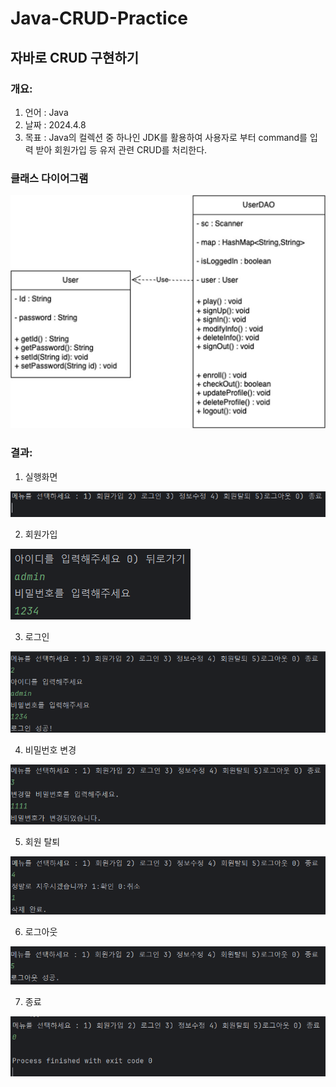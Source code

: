 # Java-CRUD-Practice
## 자바로 CRUD 구현하기
 ### 개요: 
 1) 언어 : Java
 2) 날짜 : 2024.4.8
 3) 목표 : Java의 컬렉션 중 하나인 JDK를 활용하여 사용자로 부터 command를 입력 받아 회원가입 등 유저 관련 CRUD를 처리한다.

 ### 클래스 다이어그램
 ![alt text](img/diagram.png)

 ### 결과:
 1. 실행화면
 
 ![alt text](./img/image.png)
 
 2. 회원가입
 
 ![alt text](./img/image-1.png)

 3. 로그인

 ![alt text](./img/image-2.png)

 4. 비밀번호 변경
 
 ![alt text](./img/image-3.png)

 5. 회원 탈퇴
 
 ![alt text](./img/image-4.png)

 6. 로그아웃

 ![alt text](./img/image-5.png)

 7. 종료

 ![alt text](./img/image-6.png)

